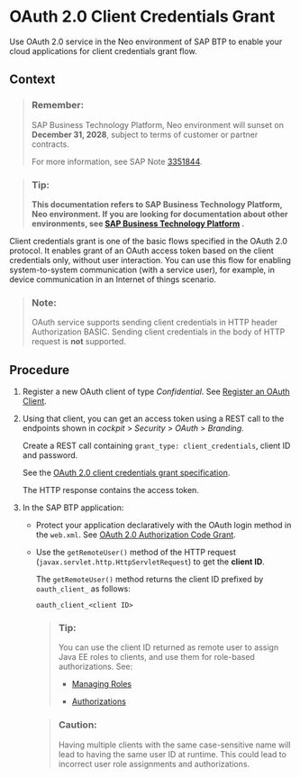 <!-- loiof69fa8762d2a44aab2a22ea7214fb3ff -->

# OAuth 2.0 Client Credentials Grant

Use OAuth 2.0 service in the Neo environment of SAP BTP to enable your cloud applications for client credentials grant flow.



## Context

> ### Remember:  
> SAP Business Technology Platform, Neo environment will sunset on **December 31, 2028**, subject to terms of customer or partner contracts.
> 
> For more information, see SAP Note [3351844](https://me.sap.com/notes/3351844).

> ### Tip:  
> **This documentation refers to SAP Business Technology Platform, Neo environment. If you are looking for documentation about other environments, see [SAP Business Technology Platform](https://help.sap.com/docs/btp/sap-business-technology-platform/sap-business-technology-platform?version=Cloud) .**

Client credentials grant is one of the basic flows specified in the OAuth 2.0 protocol. It enables grant of an OAuth access token based on the client credentials only, without user interaction. You can use this flow for enabling system-to-system communication \(with a service user\), for example, in device communication in an Internet of things scenario.

> ### Note:  
> OAuth service supports sending client credentials in HTTP header Authorization BASIC. Sending client credentials in the body of HTTP request is **not** supported.



## Procedure

1.  Register a new OAuth client of type *Confidential*. See [Register an OAuth Client](register-an-oauth-client-61d8095.md).

2.  Using that client, you can get an access token using a REST call to the endpoints shown in *cockpit* \> *Security* \> *OAuth* \> *Branding*.

    Create a REST call containing `grant_type: client_credentials`, client ID and password.

    See the [OAuth 2.0 client credentials grant specification](https://tools.ietf.org/html/rfc6749#section-4.4).

    The HTTP response contains the access token.

3.  In the SAP BTP application:

    -   Protect your application declaratively with the OAuth login method in the `web.xml`. See [OAuth 2.0 Authorization Code Grant](oauth-2-0-authorization-code-grant-b7b5893.md).
    -   Use the `getRemoteUser()` method of the HTTP request \(`javax.servlet.http.HttpServletRequest`\) to get the **client ID**.

        The `getRemoteUser()` method returns the client ID prefixed by `oauth_client_` as follows:

        `oauth_client_<client ID>`

        > ### Tip:  
        > You can use the client ID returned as remote user to assign Java EE roles to clients, and use them for role-based authorizations. See:
        > 
        > -   [Managing Roles](managing-roles-db8175b.md)
        > 
        > -   [Authorizations](authorizations-85a19f0.md)

        > ### Caution:  
        > Having multiple clients with the same case-sensitive name will lead to having the same user ID at runtime. This could lead to incorrect user role assignments and authorizations.



